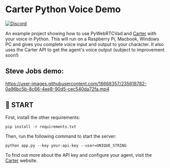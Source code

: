 # Carter Python Voice Demo

[![Discord](https://img.shields.io/badge/Discord-%235865F2.svg?style=for-the-badge&logo=discord&logoColor=white)](https://discord.gg/EBfr3vHd8M)

An example project showing how to use PyWebRTCVad and [Carter](https://www.carterlabs.ai) with your voice in Python. This will run on a Raspberry Pi, Macbook, Windows PC and gives you complete voice input and output to your character. It also uses the Carter API to get the agent's voice output (subject to improvement soon!)

## Steve Jobs demo:

https://user-images.githubusercontent.com/16668357/235618782-0a96bc5b-8c66-4ee8-90d5-cec540da72fa.mp4

## 🚀 START

First, install the other requirements:

`pip install -r requirements.txt`

Then, run the following command to start the server:

`python app.py --key your-api-key --user=UNIQUE_STRING`

To find out more about the API key and configure your agent, visit the [Carter](https://www.carterlabs.ai/) website.
